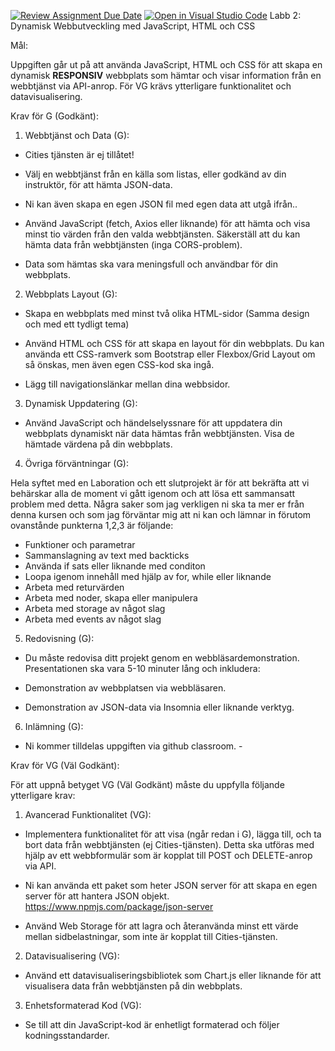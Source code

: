 [![Review Assignment Due Date](https://classroom.github.com/assets/deadline-readme-button-22041afd0340ce965d47ae6ef1cefeee28c7c493a6346c4f15d667ab976d596c.svg)](https://classroom.github.com/a/JhGs4o0z)
[![Open in Visual Studio Code](https://classroom.github.com/assets/open-in-vscode-2e0aaae1b6195c2367325f4f02e2d04e9abb55f0b24a779b69b11b9e10269abc.svg)](https://classroom.github.com/online_ide?assignment_repo_id=16902002&assignment_repo_type=AssignmentRepo)
Labb 2: Dynamisk Webbutveckling med JavaScript, HTML och CSS

Mål:

Uppgiften går ut på att använda JavaScript, HTML och CSS för att skapa en dynamisk  **RESPONSIV**  webbplats som hämtar och visar information från en webbtjänst via API-anrop.
För VG krävs ytterligare funktionalitet och datavisualisering.

Krav för G (Godkänt):

1. Webbtjänst och Data (G):
- Cities tjänsten är ej tillåtet!
- Välj en webbtjänst från en källa som listas, eller godkänd av din instruktör, för att hämta JSON-data.
- Ni kan även skapa en egen JSON fil med egen data att utgå ifrån..

- Använd JavaScript (fetch, Axios eller liknande) för att hämta och visa minst tio värden från den valda webbtjänsten. Säkerställ att du kan hämta data från webbtjänsten (inga CORS-problem).

- Data som hämtas ska vara meningsfull och användbar för din webbplats.

2. Webbplats Layout (G):

- Skapa en webbplats med minst två olika HTML-sidor (Samma design och med ett tydligt tema)

- Använd HTML och CSS för att skapa en layout för din webbplats. Du kan använda ett CSS-ramverk som Bootstrap eller Flexbox/Grid Layout om så önskas, men även egen CSS-kod ska ingå.

- Lägg till navigationslänkar mellan dina webbsidor.

3. Dynamisk Uppdatering (G):

- Använd JavaScript och händelselyssnare för att uppdatera din webbplats dynamiskt när data hämtas från webbtjänsten. Visa de hämtade värdena på din webbplats.

4. Övriga förväntningar (G):

Hela syftet med en Laboration och ett slutprojekt är för att bekräfta att vi behärskar alla de moment vi gått igenom och att lösa ett sammansatt problem med detta.
Några saker som jag verkligen ni ska ta mer er från denna kursen och som jag förväntar mig att ni kan och lämnar in förutom ovanstånde punkterna 1,2,3 är följande:

- Funktioner och parametrar
- Sammanslagning av text med backticks
- Använda if sats eller liknande med conditon
- Loopa igenom innehåll med hjälp av for, while eller liknande
- Arbeta med returvärden
- Arbeta med noder, skapa eller manipulera
- Arbeta med storage av något slag
- Arbeta med events av något slag




5. Redovisning (G):

- Du måste redovisa ditt projekt genom en webbläsardemonstration. Presentationen ska vara 5-10 minuter lång och inkludera:

- Demonstration av webbplatsen via webbläsaren.

- Demonstration av JSON-data via Insomnia eller liknande verktyg.


6. Inlämning (G):

- Ni kommer tilldelas uppgiften via github classroom. -



Krav för VG (Väl Godkänt):

För att uppnå betyget VG (Väl Godkänt) måste du uppfylla följande ytterligare krav:

1. Avancerad Funktionalitet (VG):

- Implementera funktionalitet för att visa (ngår redan i G), lägga till, och ta bort data från webbtjänsten (ej Cities-tjänsten). Detta ska utföras med hjälp av ett webbformulär som är kopplat till POST och DELETE-anrop via API.
- Ni kan använda ett paket som heter JSON server för att skapa en egen server för att hantera JSON objekt.
https://www.npmjs.com/package/json-server

- Använd Web Storage för att lagra och återanvända minst ett värde mellan sidbelastningar, som inte är kopplat till Cities-tjänsten.

2. Datavisualisering (VG):

- Använd ett datavisualiseringsbibliotek som Chart.js eller liknande för att visualisera data från webbtjänsten på din webbplats.

3. Enhetsformaterad Kod (VG):

- Se till att din JavaScript-kod är enhetligt formaterad och följer kodningsstandarder.
